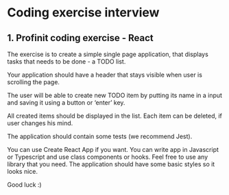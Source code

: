 # Coding exercise interview

## 1. Profinit coding exercise - React

The exercise is to create a simple single page application, that displays tasks that needs to be done - a TODO list.

Your application should have a header that stays visible when user is scrolling the page.

The user will be able to create new TODO item by putting its name in a input and saving it using a button or ‘enter’ key.

All created items should be displayed in the list. Each item can be deleted, if user changes his mind. 

The application should contain some tests (we recommend Jest).

You can use Create React App if you want. You can write app in Javascript or Typescript and use class components or hooks. Feel free to use any library that you need. The application should have some basic styles so it looks nice.

Good luck :)

